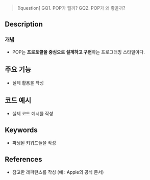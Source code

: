 >[!question]
>GQ1. POP가 뭘까?
>GQ2. POP가 왜 좋을까?

## Description
### 개념
- POP는 **프로토콜을 중심으로 설계하고 구현**하는 프로그래밍 스타일이다.

## 주요 기능
+ 실제 활용을 작성

## 코드 예시
+ 실제 코드 예시를 작성

## Keywords
+ 파생된 키워드들을 작성

## References
- 참고한 레퍼런스를 작성 (예 : Apple의 공식 문서)
